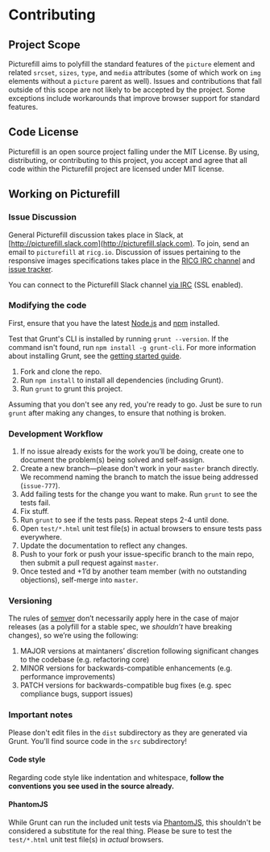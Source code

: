 # Contributing

## Project Scope
Picturefill aims to polyfill the standard features of the `picture` element and related `srcset`, `sizes`, `type`, and `media` attributes (some of which work on `img` elements without a `picture` parent as well). Issues and contributions that fall outside of this scope are not likely to be accepted by the project. Some exceptions include workarounds that improve browser support for standard features.

## Code License

Picturefill is an open source project falling under the MIT License. By using, distributing, or contributing to this project, you accept and agree that all code within the Picturefill project are licensed under MIT license.

## Working on Picturefill

### Issue Discussion

General Picturefill discussion takes place in Slack, at [http://picturefill.slack.com](http://picturefill.slack.com). To join, send an email to `picturefill` at `ricg.io`. Discussion of issues pertaining to the responsive images specifications takes place in the [RICG IRC channel](irc://irc.w3.org:6665/#respimg) and [issue tracker](https://github.com/responsiveimagescg/picture-element/issues/).

You can connect to the Picturefill Slack channel [via IRC](https://slack.zendesk.com/hc/en-us/articles/201727913-Connecting-to-Slack-over-IRC-and-XMPP) (SSL enabled).

### Modifying the code
First, ensure that you have the latest [Node.js](http://nodejs.org/) and [npm](http://npmjs.org/) installed.

Test that Grunt's CLI is installed by running `grunt --version`.  If the command isn't found, run `npm install -g grunt-cli`.  For more information about installing Grunt, see the [getting started guide](http://gruntjs.com/getting-started).

1. Fork and clone the repo.
1. Run `npm install` to install all dependencies (including Grunt).
1. Run `grunt` to grunt this project.

Assuming that you don't see any red, you're ready to go. Just be sure to run `grunt` after making any changes, to ensure that nothing is broken.

### Development Workflow

1. If no issue already exists for the work you’ll be doing, create one to document the problem(s) being solved and self-assign.
1. Create a new branch—please don't work in your `master` branch directly. We recommend naming the branch to match the issue being addressed (`issue-777`).
1. Add failing tests for the change you want to make. Run `grunt` to see the tests fail.
1. Fix stuff.
1. Run `grunt` to see if the tests pass. Repeat steps 2-4 until done.
1. Open `test/*.html` unit test file(s) in actual browsers to ensure tests pass everywhere.
1. Update the documentation to reflect any changes.
1. Push to your fork or push your issue-specific branch to the main repo, then submit a pull request against `master`.
1. Once tested and +1’d by another team member (with no outstanding objections), self-merge into `master`.

### Versioning

The rules of [semver](http://semver.org/) don’t necessarily apply here in the case of major releases (as a polyfill for a stable spec, we _shouldn’t_ have breaking changes), so we’re using the following:

1. MAJOR versions at maintaners’ discretion following significant changes to the codebase (e.g. refactoring core)
1. MINOR versions for backwards-compatible enhancements (e.g. performance improvements)
1. PATCH versions for backwards-compatible bug fixes (e.g. spec compliance bugs, support issues)

### Important notes

Please don't edit files in the `dist` subdirectory as they are generated via Grunt. You'll find source code in the `src` subdirectory!

#### Code style
Regarding code style like indentation and whitespace, **follow the conventions you see used in the source already.**

#### PhantomJS
While Grunt can run the included unit tests via [PhantomJS](http://phantomjs.org/), this shouldn't be considered a substitute for the real thing. Please be sure to test the `test/*.html` unit test file(s) in _actual_ browsers.
